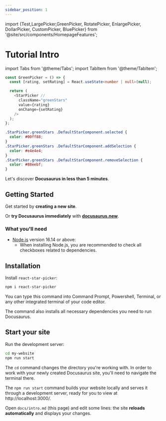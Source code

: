 ```yaml
---
sidebar_position: 1
---
```


import {Test,LargePicker,GreenPicker, RotatePicker, EnlargePicker, DollarPicker, CustomPicker, BluePicker} from '@site/src/components/HomepageFeatures';

<Test />
<LargePicker />
<GreenPicker />
<RotatePicker />
<EnlargePicker />
<DollarPicker />
<CustomPicker />
<BluePicker />

# Tutorial Intro

import Tabs from '@theme/Tabs';
import TabItem from '@theme/TabItem';

<Tabs>
<TabItem value="jsx" label="JSX">

```typescript
const GreenPicker = () => {
  const [rating, setRating] = React.useState<number | null>(null);

  return (
    <StarPicker //
      className="greenStars"
      value={rating}
      onChange={setRating}
    />
  );
};
```

</TabItem>
<TabItem value="css" label="CSS">

```css
.StarPicker.greenStars .DefaultStarComponent.selected {
  color: #00ff88;
}
.StarPicker.greenStars .DefaultStarComponent.addSelection {
  color: #e4e4e4;
}
.StarPicker.greenStars .DefaultStarComponent.removeSelection {
  color: #88eebf;
}
```

</TabItem>
</Tabs>

Let's discover **Docusaurus in less than 5 minutes**.

## Getting Started

Get started by **creating a new site**.

Or **try Docusaurus immediately** with **[docusaurus.new](https://docusaurus.new)**.

### What you'll need

- [Node.js](https://nodejs.org/en/download/) version 16.14 or above:
  - When installing Node.js, you are recommended to check all checkboxes related to dependencies.

## Installation

Install `react-star-picker`:

```bash
npm i react-star-picker
```

You can type this command into Command Prompt, Powershell, Terminal, or any other integrated terminal of your code editor.

The command also installs all necessary dependencies you need to run Docusaurus.

## Start your site

Run the development server:

```bash
cd my-website
npm run start
```

The `cd` command changes the directory you're working with. In order to work with your newly created Docusaurus site, you'll need to navigate the terminal there.

The `npm run start` command builds your website locally and serves it through a development server, ready for you to view at http://localhost:3000/.

Open `docs/intro.md` (this page) and edit some lines: the site **reloads automatically** and displays your changes.
